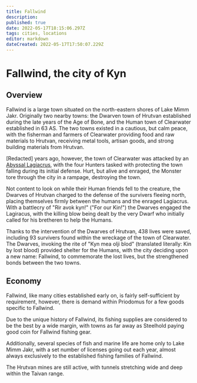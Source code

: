 ```yaml
---
title: Fallwind
description: 
published: true
date: 2022-05-17T18:15:06.297Z
tags: cities, locations
editor: markdown
dateCreated: 2022-05-17T17:50:07.229Z
---
```


# Fallwind, the city of Kyn

## Overview
Fallwind is a large town situated on the north-eastern shores of Lake Mimm Jakr. Originally two nearby towns: the Dwarven town of Hrutvan established during the late years of the Age of Bone, and the Human town of Clearwater established in 63 AS. The two towns existed in a cautious, but calm peace, with the fisherman and farmers of Clearwater providing food and raw materials to Hrutvan, receiving metal tools, artisan goods, and strong building materials from Hrutvan.

\[Redacted\] years ago, however, the town of Clearwater was attacked by an [Abyssal Lagiacrus](/locations/fallwind/*), with the four Hunters tasked with protecting the town falling during its initial defense. Hurt, but alive and enraged, the Monster tore through the city in a rampage, destroying the town.

Not content to look on while their Human friends fell to the creature, the Dwarves of Hrutvan charged to the defense of the survivers fleeing north, placing themselves firmly between the humans and the enraged Lagiacrus. With a battlecry of "Rir avok kyn!" ("For our Kin!") the Dwarves engaged the Lagiracus, with the killing blow being dealt by the very Dwarf who initially called for his bretheren to help the Humans.

Thanks to the intervention of the Dwarves of Hrutvan, 438 lives were saved, including 93 survivers found within the wreckage of the town of Clearwater. The Dwarves, invoking the rite of "Kyn mea olji blod" (translated literally: Kin by lost blood) provided shelter for the Humans, with the city deciding upon a new name: Fallwind, to commemorate the lost lives, but the strengthened bonds between the two towns.

## Economy
Fallwind, like many cities established early on, is fairly self-sufficient by requirement, however, there is demand within Priodomus for a few goods specific to Fallwind.

Due to the unique history of Fallwind, its fishing supplies are considered to be the best by a wide margin, with towns as far away as Steelhold paying good coin for Fallwind fishing gear.

Additionally, several species of fish and marine life are home only to Lake Mimm Jakr, with a set number of licenses going out each year, almost always exclusively to the established fishing families of Fallwind.

The Hrutvan mines are still active, with tunnels stretching wide and deep within the Taivan range.